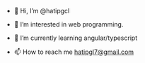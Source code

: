 - 👋 Hi, I’m @hatipgcl
- 👀 I’m interested in web programming.
- 🌱 I’m currently learning angular/typescript

- 📫 How to reach me hatipgl7@gmail.com

<!---
hatipgcl/hatipgcl is a ✨ special ✨ repository because its `README.md` (this file) appears on your GitHub profile.
You can click the Preview link to take a look at your changes.
--->
